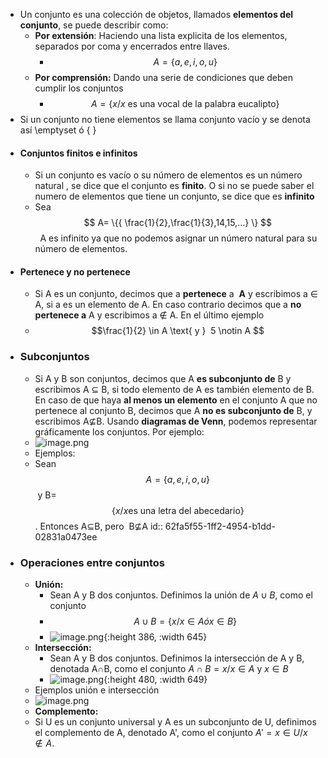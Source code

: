 - Un conjunto es una colección de objetos, llamados **elementos del conjunto**, se puede describir como:
	- **Por extensión**: Haciendo una lista explicita de los elementos, separados por coma y encerrados entre llaves.
		- $$A=\{{a,e,i,o,u}\}$$
	- **Por comprensión:** Dando una serie de condiciones que deben cumplir los conjuntos
		- $$A=\{ {x/x \text{ es una vocal de la palabra eucalipto}} \}$$
- Si un conjunto no tiene elementos se llama conjunto vacío y se denota así \emptyset ó  \{ \}
- #### Conjuntos finitos e infinitos
	- Si un conjunto es vacío o su número de elementos es un número natural , se dice que el conjunto es **finito**. O si no se puede saber el numero de elementos que tiene un conjunto, se dice que es  **infinito**
	- Sea $$ A= \{{ \frac{1}{2},\frac{1}{3},14,15,…} \} $$  A es infinito ya que no podemos asignar un número natural para su número de elementos.
- #### Pertenece y no pertenece
	- Si A es un conjunto, decimos que a **pertenece** a  **A** y escribimos a ∈ A, si a es un elemento de A. En caso contrario decimos que a **no pertenece a** A y escribimos a ∉ A. En el último ejemplo
	- $$\frac{1}{2} \in A \text{ y }  5 \notin A $$
- ### Subconjuntos
	- Si A y B son conjuntos, decimos que A **es subconjunto de** B y escribimos A ⊆ B, si todo elemento de A es también elemento de B. En caso de que haya **al menos un elemento** en el conjunto A que no pertenece al conjunto B, decimos que A **no es subconjunto de** B, y escribimos A⊈B. Usando **diagramas de Venn**, podemos representar gráficamente los conjuntos. Por ejemplo:
	- ![image.png](../assets/image_1660575441799_0.png)
	- Ejemplos:
	- Sean $$A=\{{ a,e,i,o,u }\}$$ y B=$$ \{ {x/x \text{es una letra del abecedario}}\}$$. Entonces A⊆B, pero  B⊈A
	  id:: 62fa5f55-1ff2-4954-b1dd-02831a0473ee
- ### Operaciones entre conjuntos
	- **Unión:**
		- Sean A y B dos conjuntos. Definimos la unión de $A \cup B$, como el conjunto
		- $$A∪B=\{ {x/x∈A ó x∈B}\} $$
		- ![image.png](../assets/image_1660577575063_0.png){:height 386, :width 645}
	- **Intersección:**
		- Sean A y B dos conjuntos. Definimos la intersección de A y B, denotada A∩B, como el conjunto  $A∩B={x/x∈ A \text{ y } x∈B}$
		- ![image.png](../assets/image_1660577910805_0.png){:height 480, :width 649}
	- Ejemplos unión e intersección
	- ![image.png](../assets/image_1660578814603_0.png)
	- **Complemento:**
	- Si U es un conjunto universal y A es un subconjunto de U, definimos el complemento de A, denotado A', como el conjunto $A'={x∈U/x∉A}.$